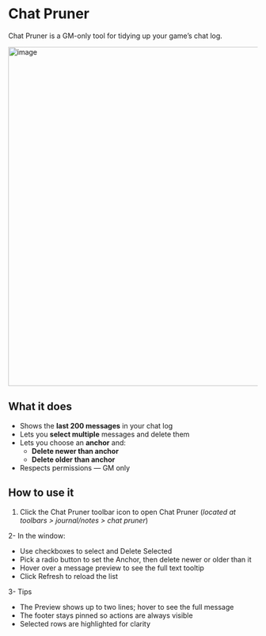 # Chat Pruner

Chat Pruner is a GM-only tool for tidying up your game’s chat log.

<img width="847" height="685" alt="image" src="https://github.com/user-attachments/assets/c966145c-b152-48a3-b2ea-81e1edc9892b" />


## What it does

- Shows the **last 200 messages** in your chat log  
- Lets you **select multiple** messages and delete them  
- Lets you choose an **anchor** and:
  - **Delete newer than anchor**
  - **Delete older than anchor**
- Respects permissions — GM only

## How to use it

1. Click the Chat Pruner toolbar icon to open Chat Pruner (_located at toolbars > journal/notes > chat pruner_)

2- In the window:
- Use checkboxes to select and Delete Selected
- Pick a radio button to set the Anchor, then delete newer or older than it
- Hover over a message preview to see the full text tooltip
- Click Refresh to reload the list

3- Tips
- The Preview shows up to two lines; hover to see the full message
- The footer stays pinned so actions are always visible
- Selected rows are highlighted for clarity
